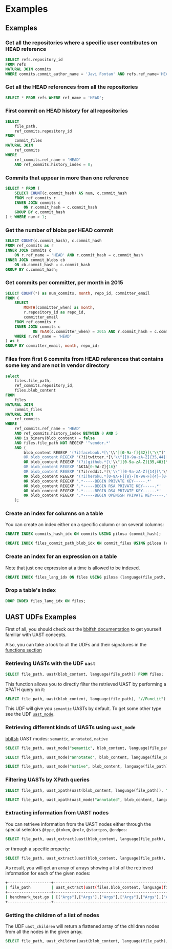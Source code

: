 # Examples

## Examples

### Get all the repositories where a specific user contributes on HEAD reference

```sql
SELECT refs.repository_id
FROM refs
NATURAL JOIN commits
WHERE commits.commit_author_name = 'Javi Fontan' AND refs.ref_name='HEAD';
```

### Get all the HEAD references from all the repositories

```sql
SELECT * FROM refs WHERE ref_name = 'HEAD';
```

### First commit on HEAD history for all repositories

```sql
SELECT
    file_path,
    ref_commits.repository_id
FROM
    commit_files
NATURAL JOIN
    ref_commits
WHERE
    ref_commits.ref_name = 'HEAD'
    AND ref_commits.history_index = 0;
```

### Commits that appear in more than one reference

```sql
SELECT * FROM (
    SELECT COUNT(c.commit_hash) AS num, c.commit_hash
    FROM ref_commits r
    INNER JOIN commits c
        ON r.commit_hash = c.commit_hash
    GROUP BY c.commit_hash
) t WHERE num > 1;
```

### Get the number of blobs per HEAD commit

```sql
SELECT COUNT(c.commit_hash), c.commit_hash
FROM ref_commits as r
INNER JOIN commits c
    ON r.ref_name = 'HEAD' AND r.commit_hash = c.commit_hash
INNER JOIN commit_blobs cb
    ON cb.commit_hash = c.commit_hash
GROUP BY c.commit_hash;
```

### Get commits per committer, per month in 2015

```sql
SELECT COUNT(*) as num_commits, month, repo_id, committer_email
FROM (
    SELECT
        MONTH(committer_when) as month,
        r.repository_id as repo_id,
        committer_email
    FROM ref_commits r
    INNER JOIN commits c
            ON YEAR(c.committer_when) = 2015 AND r.commit_hash = c.commit_hash
    WHERE r.ref_name = 'HEAD'
) as t
GROUP BY committer_email, month, repo_id;
```

### Files from first 6 commits from HEAD references that contains some key and are not in vendor directory

```sql
select
    files.file_path,
    ref_commits.repository_id,
    files.blob_content
FROM
    files
NATURAL JOIN
    commit_files
NATURAL JOIN
    ref_commits
WHERE
    ref_commits.ref_name = 'HEAD'
    AND ref_commits.history_index BETWEEN 0 AND 5
    AND is_binary(blob_content) = false
    AND files.file_path NOT REGEXP '^vendor.*'
    AND (
        blob_content REGEXP '(?i)facebook.*[\'\\"][0-9a-f]{32}[\'\\"]'
        OR blob_content REGEXP '(?i)twitter.*[\'\\"][0-9a-zA-Z]{35,44}[\'\\"]'
        OR blob_content REGEXP '(?i)github.*[\'\\"][0-9a-zA-Z]{35,40}[\'\\"]'
        OR blob_content REGEXP 'AKIA[0-9A-Z]{16}'
        OR blob_content REGEXP '(?i)reddit.*[\'\\"][0-9a-zA-Z]{14}[\'\\"]'
        OR blob_content REGEXP '(?i)heroku.*[0-9A-F]{8}-[0-9A-F]{4}-[0-9A-F]{4}-[0-9A-F]{4}-[0-9A-F]{12}'
        OR blob_content REGEXP '.*-----BEGIN PRIVATE KEY-----.*'
        OR blob_content REGEXP '.*-----BEGIN RSA PRIVATE KEY-----.*'
        OR blob_content REGEXP '.*-----BEGIN DSA PRIVATE KEY-----.*'
        OR blob_content REGEXP '.*-----BEGIN OPENSSH PRIVATE KEY-----.*'
    );
```

### Create an index for columns on a table

You can create an index either on a specific column or on several columns:

```sql
CREATE INDEX commits_hash_idx ON commits USING pilosa (commit_hash);

CREATE INDEX files_commit_path_blob_idx ON commit_files USING pilosa (commit_hash, file_path, blob_hash);
```

### Create an index for an expression on a table

Note that just one expression at a time is allowed to be indexed.

```sql
CREATE INDEX files_lang_idx ON files USING pilosa (language(file_path, blob_content));
```

### Drop a table's index

```sql
DROP INDEX files_lang_idx ON files;
```

## UAST UDFs Examples

First of all, you should check out the [bblfsh documentation](https://docs.sourced.tech/babelfish) to get yourself familiar with UAST concepts.

Also, you can take a look to all the UDFs and their signatures in the [functions section](functions.md)

### Retrieving UASTs with the UDF `uast`

```sql
SELECT file_path, uast(blob_content, language(file_path)) FROM files;
```

This function allows you to directly filter the retrieved UAST by performing a XPATH query on it:

```sql
SELECT file_path, uast(blob_content, language(file_path), "//FuncLit") FROM files;
```

This UDF will give you `semantic` UASTs by default. To get some other type see the UDF [`uast_mode`](examples.md#retrieving-different-kinds-of-uasts-using-uast_mode).

### Retrieving different kinds of UASTs using `uast_mode`

[bblfsh](https://docs.sourced.tech/babelfish) UAST modes: `semantic`, `annotated`, `native`

```sql
SELECT file_path, uast_mode("semantic", blob_content, language(file_path)) FROM files;

SELECT file_path, uast_mode("annotated", blob_content, language(file_path)) FROM files;

SELECT file_path, uast_mode("native", blob_content, language(file_path)) FROM files;
```

### Filtering UASTs by XPath queries

```sql
SELECT file_path, uast_xpath(uast(blob_content, language(file_path)), "//FieldList") FROM files;

SELECT file_path, uast_xpath(uast_mode("annotated", blob_content, language(file_path)), "//*[@roleFunction]") FROM files;
```

### Extracting information from UAST nodes

You can retrieve information from the UAST nodes either through the special selectors `@type`, `@token`, `@role`, `@startpos`, `@endpos`:

```sql
SELECT file_path, uast_extract(uast(blob_content, language(file_path), "//FuncLit"), "@startpos") FROM files;
```

or through a specific property:

```sql
SELECT file_path, uast_extract(uast(blob_content, language(file_path), "//FuncLit"), "internalRole") FROM files;
```

As result, you will get an array of arrays showing a list of the retrieved information for each of the given nodes:

```bash
+-------------------+------------------------------------------------------------------------------------------------+
| file_path         | uast_extract(uast(files.blob_content, language(files.file_path), "//FuncLit"), "internalRole") |
+-------------------+------------------------------------------------------------------------------------------------+
| benchmark_test.go | [["Args"],["Args"],["Args"],["Args"],["Args"],["Args"],["Args"]]                               |
+-------------------+------------------------------------------------------------------------------------------------+
```

### Getting the children of a list of nodes

The UDF `uast_children` will return a flattened array of the children nodes from all the nodes in the given array.

```sql
SELECT file_path, uast_children(uast(blob_content, language(file_path), "//FuncLit")) FROM files;
```

